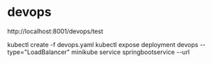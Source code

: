 # devops

http://localhost:8001/devops/test

kubectl create -f devops.yaml
kubectl expose deployment devops --type="LoadBalancer"
minikube service springbootservice --url